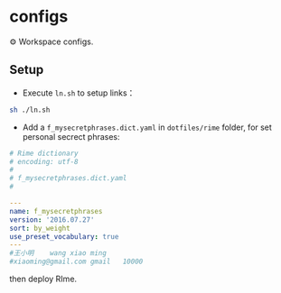# configs

⚙️ Workspace configs.

## Setup

- Execute `ln.sh` to setup links：

```sh
sh ./ln.sh
```

- Add a `f_mysecretphrases.dict.yaml` in `dotfiles/rime` folder,  for set personal secrect phrases:

```yaml
# Rime dictionary
# encoding: utf-8
#
# f_mysecretphrases.dict.yaml
#

---
name: f_mysecretphrases
version: '2016.07.27'
sort: by_weight
use_preset_vocabulary: true
---
#王小明	wang xiao ming
#xiaoming@gmail.com	gmail	10000
```

then deploy RIme.